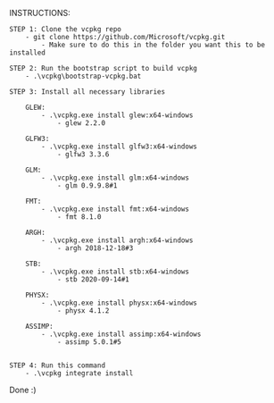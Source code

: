 INSTRUCTIONS:

	STEP 1: Clone the vcpkg repo
		- git clone https://github.com/Microsoft/vcpkg.git
			- Make sure to do this in the folder you want this to be installed
		
	STEP 2: Run the bootstrap script to build vcpkg	
		- .\vcpkg\bootstrap-vcpkg.bat
		
	STEP 3: Install all necessary libraries 

		GLEW:
			- .\vcpkg.exe install glew:x64-windows
				- glew 2.2.0
		
		GLFW3:
			- .\vcpkg.exe install glfw3:x64-windows
				- glfw3 3.3.6
				
		GLM:
			- .\vcpkg.exe install glm:x64-windows
				- glm 0.9.9.8#1
				
		FMT:
			- .\vcpkg.exe install fmt:x64-windows
				- fmt 8.1.0
				
		ARGH:
			- .\vcpkg.exe install argh:x64-windows
				- argh 2018-12-18#3
				
		STB:
			- .\vcpkg.exe install stb:x64-windows
				- stb 2020-09-14#1
				
		PHYSX:
			- .\vcpkg.exe install physx:x64-windows
				- physx 4.1.2
				
		ASSIMP:
			- .\vcpkg.exe install assimp:x64-windows
				- assimp 5.0.1#5
				
		
	STEP 4: Run this command
		- .\vcpkg integrate install
		
	
Done :)
	
